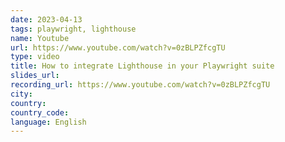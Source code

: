 ```yaml
---
date: 2023-04-13
tags: playwright, lighthouse
name: Youtube
url: https://www.youtube.com/watch?v=0zBLPZfcgTU
type: video
title: How to integrate Lighthouse in your Playwright suite
slides_url:
recording_url: https://www.youtube.com/watch?v=0zBLPZfcgTU
city:
country:
country_code:
language: English
---
```

